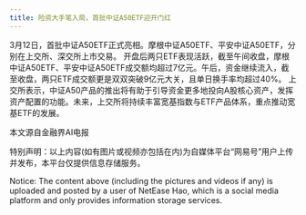 ```yaml
---
title: 险资大手笔入局，首批中证A50ETF迎开门红
---
```

3月12日，首批中证A50ETF正式亮相。摩根中证A50ETF、平安中证A50ETF，分别在上交所、深交所上市交易。 开盘后两只ETF表现活跃，截至午间收盘，摩根中证A50ETF、平安中证A50ETF成交额均超过7亿元。午后，资金继续流入，截至收盘，两只ETF成交额更是双双突破9亿元大关，且单日换手率均超过40%。 上交所表示，中证A50产品的推出将有助于引导资金更多地投向A股核心资产，发挥资产配置的功能。未来，上交所将持续丰富宽基指数与ETF产品体系，重点推动宽基ETF的发展。

本文源自金融界AI电报

特别声明：以上内容(如有图片或视频亦包括在内)为自媒体平台“网易号”用户上传并发布，本平台仅提供信息存储服务。

Notice: The content above (including the pictures and videos if any) is uploaded and posted by a user of NetEase Hao, which is a social media platform and only provides information storage services.